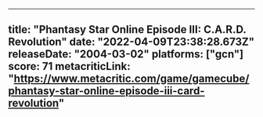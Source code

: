 
---
title: "Phantasy Star Online Episode III: C.A.R.D. Revolution"
date: "2022-04-09T23:38:28.673Z"
releaseDate: "2004-03-02"
platforms: ["gcn"]
score: 71
metacriticLink: "https://www.metacritic.com/game/gamecube/phantasy-star-online-episode-iii-card-revolution"
---

